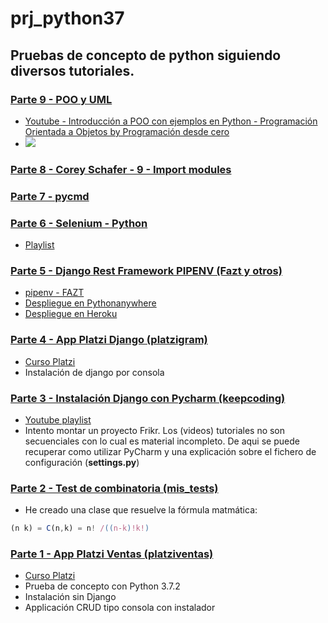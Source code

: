 ﻿# prj_python37  
## Pruebas de concepto de python siguiendo diversos tutoriales.

### [Parte 9 - POO y UML]()
- [Youtube - Introducción a POO con ejemplos en Python - Programación Orientada a Objetos by Programación desde cero](https://youtu.be/iliKayKaGtc)
- ![](https://trello-attachments.s3.amazonaws.com/5c8401cf1c6b4163c9b2419b/1072x476/30b2ee7c97ab29ec9e9a38d7816901c5/image.png)
### [Parte 8 - Corey Schafer - 9 - Import modules](https://github.com/eacevedof/prj_python37/tree/master/corey_schafer/py_tutorials#youtube-playlist---python-tutorials)
### [Parte 7 - pycmd](https://github.com/eacevedof/prj_python37/tree/master/pycmd)
### [Parte 6 - Selenium - Python](https://github.com/eacevedof/prj_python37/tree/master/selenium)
- [Playlist](https://www.youtube.com/watch?v=N-rdcdWmYck&list=PLjM3-neCG6qx4RFeq2X-TpWS_tJTk1qZP&index=2)
### [Parte 5 - Django Rest Framework PIPENV (Fazt y otros)](https://github.com/eacevedof/prj_python37/tree/master/apirest)
- [pipenv - FAZT](https://www.youtube.com/watch?v=-XIsKyNWILo)
- [Despliegue en Pythonanywhere](https://github.com/eacevedof/prj_python37/blob/master/apirest/PYTHONANYWHERE.md)
- [Despliegue en Heroku](https://github.com/eacevedof/prj_python37/blob/master/apirest/HEROKU.md)

### [Parte 4 - App Platzi Django (platzigram)](https://github.com/eacevedof/prj_python37/tree/master/platzigram)
- [Curso Platzi](https://platzi.com/clases/django/)
- Instalación de django por consola

### [Parte 3 - Instalación Django con Pycharm (keepcoding)](https://github.com/eacevedof/prj_python37/tree/master/keepcoding)
- [Youtube playlist](https://www.youtube.com/playlist?list=PLQpe1zyko1phY_8XwZOQSdoyKf9nv7kMl)
- Intento montar un proyecto Frikr. Los (videos) tutoriales no son secuenciales con lo cual es material incompleto. De aqui se puede recuperar como utilizar PyCharm y una explicación
sobre el fichero de configuración (**settings.py**) 

### [Parte 2 - Test de combinatoria (mis_tests)](https://github.com/eacevedof/prj_python37/blob/master/mis_tests/combine/combine.py)
- He creado una clase que resuelve la fórmula matmática:
```js
(n k) = C(n,k) = n! /((n-k)!k!)
```

### [Parte 1 - App Platzi Ventas (platziventas)](https://github.com/eacevedof/prj_python37/tree/master/platziventas)
- [Curso Platzi](https://platzi.com/clases/python/)
- Prueba de concepto con Python 3.7.2
- Instalación sin Django
- Applicación CRUD tipo consola con instalador

